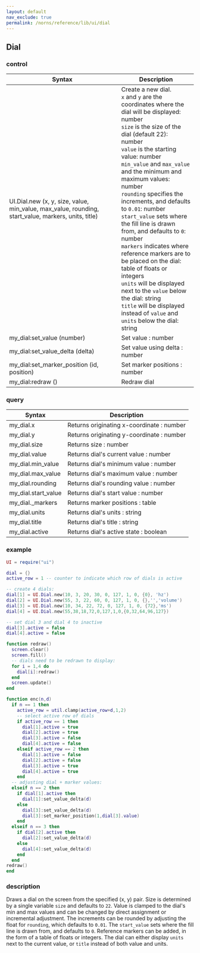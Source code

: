 ```yaml
---
layout: default
nav_exclude: true
permalink: /norns/reference/lib/ui/dial
---
```


## Dial

### control

| Syntax                                                                                | Description                    |
| ------------------------------------------------------------------------------------- | ------------------------------ |
| UI.Dial.new (x, y, size, value, min_value, max_value, rounding, start_value, markers, units, title) | Create a new dial.<br>`x` and `y` are the coordinates where the dial will be displayed: number<br>`size` is the size of the dial (default 22): number<br>`value` is the starting value: number<br>`min_value` and `max_value` and the minimum and maximum values: number<br>`rounding` specifies the increments, and defaults to `0.01`: number<br>`start_value` sets where the fill line is drawn from, and defaults to `0`: number<br>`markers` indicates where reference markers are to be placed on the dial: table of floats or integers<br>`units` will be displayed next to the `value` below the dial: string<br>`title` will be displayed instead of `value` and `units` below the dial: string             |
| my_dial:set_value (number)                                                         | Set value : number             |
| my_dial:set_value_delta (delta)                                                    | Set value using delta : number |
| my_dial:set_marker_position (id, position)                                         | Set marker positions : number  |
| my_dial:redraw ()                                                                  | Redraw dial                  |

### query

| Syntax        | Description                               |
| ------------- | ----------------------------------------- |
| my_dial.x     | Returns originating x-coordinate : number |
| my_dial.y     | Returns originating y-coordinate : number |
| my_dial.size  | Returns size : number                    |
| my_dial.value | Returns dial's current value : number   |
| my_dial.min_value | Returns dial's minimum value : number   |
| my_dial.max_value | Returns dial's maximum value : number   |
| my_dial.rounding | Returns dial's rounding value : number   |
| my_dial.start_value | Returns dial's start value : number   |
| my_dial._markers   | Returns marker positions : table          |
| my_dial.units | Returns dial's units : string   |
| my_dial.title | Returns dial's title : string       |
| my_dial.active  | Returns dial's active state : boolean   |

### example

```lua
UI = require("ui")

dial = {}
active_row = 1 -- counter to indicate which row of dials is active

-- create 4 dials:
dial[1] = UI.Dial.new(10, 3, 20, 30, 0, 127, 1, 0, {0}, 'hz')
dial[2] = UI.Dial.new(55, 3, 22, 60, 0, 127, 1, 0, {},'','volume')
dial[3] = UI.Dial.new(10, 34, 22, 72, 0, 127, 1, 0, {72},'ms')
dial[4] = UI.Dial.new(55,38,18,72,0,127,1,0,{0,32,64,96,127})

-- set dial 3 and dial 4 to inactive
dial[3].active = false
dial[4].active = false

function redraw()
  screen.clear()
  screen.fill()
  -- dials need to be redrawn to display:
  for i = 1,4 do
    dial[i]:redraw()
  end
  screen.update()
end

function enc(n,d)
  if n == 1 then
    active_row = util.clamp(active_row+d,1,2)
    -- select active row of dials
    if active_row == 1 then
      dial[1].active = true
      dial[2].active = true
      dial[3].active = false
      dial[4].active = false
    elseif active_row == 2 then
      dial[1].active = false
      dial[2].active = false
      dial[3].active = true
      dial[4].active = true
    end
  -- adjusting dial + marker values:
  elseif n == 2 then
    if dial[1].active then
      dial[1]:set_value_delta(d)
    else
      dial[3]:set_value_delta(d)
      dial[3]:set_marker_position(1,dial[3].value)
    end
  elseif n == 3 then
    if dial[2].active then
      dial[2]:set_value_delta(d)
    else
      dial[4]:set_value_delta(d)
    end
  end
redraw()
end
```

### description

Draws a dial on the screen from the specified (x, y) pair. Size is determined by a single variable `size` and defaults to `22`. Value is clamped to the dial's min and max values and can be changed by direct assignment or incremental adjustment.  The increments can be rounded by adjusting the float for `rounding`, which defaults to `0.01`. The `start_value` sets where the fill line is drawn from, and defaults to `0`. Reference markers can be added, in the form of a table of floats or integers. The dial can either display `units` next to the current value, or `title` instead of both value and units.






